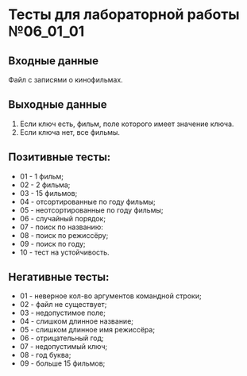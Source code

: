 # Тесты для лабораторной работы №06_01_01

## Входные данные
Файл с записями о кинофильмах.

## Выходные данные
1) Если ключ есть, фильм, поле которого имеет значение ключа.
2) Если ключа нет, все фильмы.

## Позитивные тесты:
- 01 - 1 фильм;
- 02 - 2 фильма;
- 03 - 15 фильмов;
- 04 - отсортированные по году фильмы;
- 05 - неотсортированные по году фильмы;
- 06 - случайный порядок;
- 07 - поиск по названию:
- 08 - поиск по режиссёру;
- 09 - поиск по году;
- 10 - тест на устойчивость.


## Негативные тесты:
- 01 - неверное кол-во аргументов командной строки;
- 02 - файл не существует;
- 03 - недопустимое поле;
- 04 - слишком длинное название;
- 05 - слишком длинное имя режиссёра;
- 06 - отрицательный год;
- 07 - недопустимый ключ;
- 08 - год буква;
- 09 - больше 15 фильмов;
